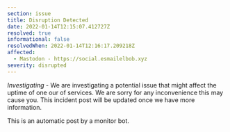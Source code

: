 ```yaml
---
section: issue
title: Disruption Detected
date: 2022-01-14T12:15:07.412727Z
resolved: true
informational: false
resolvedWhen: 2022-01-14T12:16:17.209218Z
affected:
  - Mastodon - https://social.esmailelbob.xyz
severity: disrupted
---
```

*Investigating* - We are investigating a potential issue that might affect the uptime of one our of services. We are sorry for any inconvenience this may cause you. This incident post will be updated once we have more information.

This is an automatic post by a monitor bot.
        